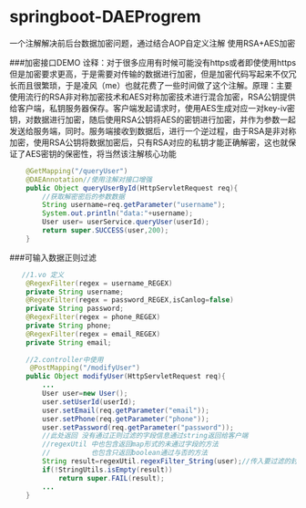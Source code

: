 # springboot-DAEProgrem
一个注解解决前后台数据加密问题，通过结合AOP自定义注解 使用RSA+AES加密 

###加密接口DEMO
  诠释：对于很多应用有时候可能没有https或者即使使用https但是加密要求更高，于是需要对传输的数据进行加密，但是加密代码写起来不仅冗长而且很繁琐，于是凌风（me）也就花费了一些时间做了这个注解。原理：主要使用流行的RSA非对称加密技术和AES对称加密技术进行混合加密，RSA公钥提供给客户端，私钥服务器保存。客户端发起请求时，使用AES生成对应一对key-iv密钥，对数据进行加密，随后使用RSA公钥将AES的密钥进行加密，并作为参数一起发送给服务端，同时。服务端接收到数据后，进行一个逆过程，由于RSA是非对称加密，使用RSA公钥将数据加密后，只有RSA对应的私钥才能正确解密，这也就保证了AES密钥的保密性，将当然该注解核心功能
~~~java
    @GetMapping("/queryUser")
    @DAEAnnotation//使用注解对接口增强
    public Object queryUserById(HttpServletRequest req){
        //获取解密密后的参数数据
        String username=req.getParameter("username");
        System.out.println("data:"+username);
        User user= userService.queryUser(userId);
        return super.SUCCESS(user,200);
    }
~~~
###可输入数据正则过滤
~~~java
   //1.vo 定义
    @RegexFilter(regex = username_REGEX)
    private String username;
    @RegexFilter(regex = password_REGEX,isCanlog=false)
    private String password;
    @RegexFilter(regex = phone_REGEX)
    private String phone;
    @RegexFilter(regex = email_REGEX)
    private String email;
    
    //2.controller中使用
     @PostMapping("/modifyUser")
    public Object modifyUser(HttpServletRequest req){
        ...
        User user=new User();
        user.setUserId(userId);
        user.setEmail(req.getParameter("email"));
        user.setPhone(req.getParameter("phone"));
        user.setPassword(req.getParameter("password"));
        //此处返回 没有通过正则过滤的字段信息通过string返回给客户端
        //regexUtil 中也包含返回map形式的未通过字段的方法
        //          也包含只返回boolean通过与否的方法
        String result=regexUtil.regexFilter_String(user);//传入要过滤的封装数据对象
        if(!StringUtils.isEmpty(result))
            return super.FAIL(result);
        ...
    }
~~~


